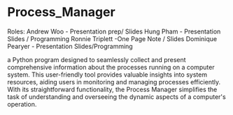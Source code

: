 # Process_Manager
Roles:
Andrew Woo - Presentation prep/ Slides
Hung Pham - Presentation Slides / Programming
Ronnie Triplett -One Page Note / Slides
Dominique Pearyer - Presentation Slides/Programming


 a Python program designed to seamlessly collect and present comprehensive information about the processes running on a computer system. This user-friendly tool provides valuable insights into system resources, aiding users in monitoring and managing processes efficiently. With its straightforward functionality, the Process Manager simplifies the task of understanding and overseeing the dynamic aspects of a computer's operation.
